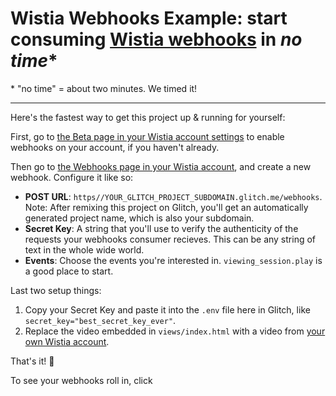 Wistia Webhooks Example: start consuming [Wistia webhooks](https://wistia.com/doc/webhooks) in _no time_*
======================================================================

\* "no time" = about two minutes. We timed it!

---


Here's the fastest way to get this project up & running for yourself:

First, go to [the Beta page in your Wistia account settings](https://my.wistia.com/account/beta) to enable webhooks on your account, if you haven't already.

Then go to [the Webhooks page in your Wistia account](https://my.wistia.com/account/webhooks), and create a new webhook. Configure it like so:

* **POST URL**: `https//YOUR_GLITCH_PROJECT_SUBDOMAIN.glitch.me/webhooks`. Note: After remixing this project on Glitch, you'll get an automatically generated project name, which is also your subdomain.
* **Secret Key**: A string that you'll use to verify the authenticity of the requests your webhooks consumer recieves. This can be any string of text in the whole wide world.
* **Events**: Choose the events you're interested in. `viewing_session.play` is a good place to start.

Last two setup things:
1. Copy your Secret Key and paste it into the `.env` file here in Glitch, like `secret_key="best_secret_key_ever"`.
2. Replace the video embedded in `views/index.html` with a video from [your own Wistia account](https://my.wistia.com).

That's it! 🎉

To see your webhooks roll in, click 